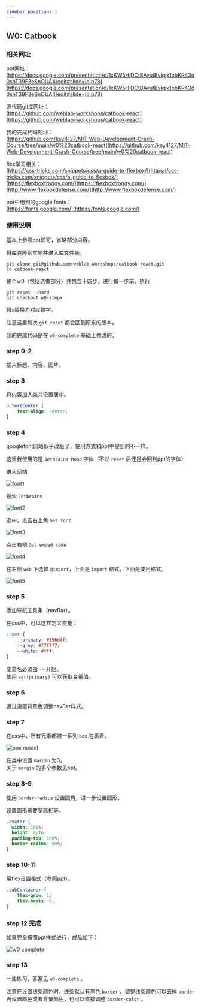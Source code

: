 ```yaml
---
sidebar_position: 1
---
```


## W0: Catbook

### 相关网址

ppt网址：  
[https://docs.google.com/presentation/d/1xKW5HjDCtBAyutBviqjx1bbKR43d0shT39F3eSnOUA4/edit#slide=id.p78](https://docs.google.com/presentation/d/1xKW5HjDCtBAyutBviqjx1bbKR43d0shT39F3eSnOUA4/edit#slide=id.p78)  

源代码git库网址：  
[https://github.com/weblab-workshops/catbook-react](https://github.com/weblab-workshops/catbook-react)  

我的完成代码网址：  
[https://github.com/key4127/MIT-Web-Development-Crash-Course/tree/main/w0%20catbook-react](https://github.com/key4127/MIT-Web-Development-Crash-Course/tree/main/w0%20catbook-react)  

flex学习相关：  
[https://css-tricks.com/snippets/css/a-guide-to-flexbox/](https://css-tricks.com/snippets/css/a-guide-to-flexbox/)  
[https://flexboxfroggy.com/](https://flexboxfroggy.com/)  
[http://www.flexboxdefense.com/](http://www.flexboxdefense.com/)  

ppt中用到的google fonts：  
[https://fonts.google.com/](https://fonts.google.com/)  

### 使用说明

基本上参照ppt即可，省略部分内容。  

将库克隆到本地并进入库文件夹。  

```shell
git clone git@github.com:weblab-workshops/catbook-react.git
cd catbook-react
```

整个w0（包括选做部分）共包含十四步。进行每一步前，执行  

```shell
git reset --hard
git checkout w0-stepx
```

将``x``替换为对应数字。  

注意这里每次 ``git reset`` 都会回到原来的版本。

我的完成代码是在 ``w0-complete`` 基础上修改的。  

### step 0-2

插入标题、内容、图片。  

### step 3

将内容加入类并设置居中。  

```css
u.textCenter {
    text-align: center;
}
```

### step 4

googlefont网站似乎改版了，使用方式和ppt中提到的不一样。  

这里我使用的是 ``Jetbrains Mono`` 字体（不过 ``reset`` 后还是会回到ppt的字体）  

进入网站  

![font1](./img/font1.png)

搜索 ``Jetbrains``  

![font2](./img/font2.png)  

选中，点击右上角 ``Get font``  

![font3](./img/font3.png)

点击右侧 ``Get embed code``  

![font4](./img/font4.png)

在右侧 ``web`` 下选择 ``@import``，上面是 ``import`` 格式，下面是使用格式。  

![font5](./img/font5.png)  

### step 5

添加导航工具条（navBar）。  

在css中，可以这样定义变量：  

```css
:root {
    --primary: #396dff;
    --grey: #f7f7f7;
    --white: #fff;
}
```

变量名必须由 ``--`` 开始。  
使用 ``var(primary)`` 可以获取变量值。  

### step 6

通过设置背景色调整navBar样式。  

### step 7

在css中，所有元素都被一系列 ``box`` 包裹着。  

![box model](./img/box%20model.png)  

在类中设置 ``margin`` 为0。  
关于 ``margin`` 的多个参数见ppt。  

### step 8-9

使用 ``border-radius`` 设置圆角，进一步设置圆形。  

设置圆形需要宽高相等。  

```css
.avatar {
  width: 100%;
  height: auto;
  padding-top: 100%;
  border-radius: 50%;
}
```

### step 10-11

用flex设置格式（参照ppt）。  

```css
.subContainer {
    flex-grow: 1;
    flex-basis: 0;
}
```

### step 12 完成

如果完全按照ppt样式进行，成品如下：  

![w0 complete](./img/w0%20complete.png)

### step 13

一些练习，答案见 ``w0-complete`` 。  

注意在设置线条颜色时，线条默认有黑色 ``border`` ，调整线条颜色可以去掉 ``border`` 再设置颜色或者背景颜色，也可以直接调整 ``border-color`` 。

